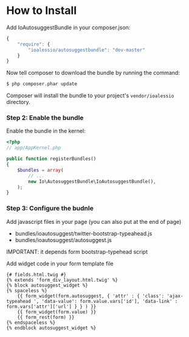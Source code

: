 How to Install
==============

Add IoAutosuggestBundle in your composer.json:

```js
{
    "require": {
        "ioalessio/autosuggestbundle": "dev-master"
    }
}
```

Now tell composer to download the bundle by running the command:

``` bash
$ php composer.phar update
```

Composer will install the bundle to your project's `vendor/ioalessio` directory.

### Step 2: Enable the bundle

Enable the bundle in the kernel:

``` php
<?php
// app/AppKernel.php

public function registerBundles()
{
    $bundles = array(
        // ...
        new Io\AutosuggestBundle\IoAutosuggestBundle(),
    );
}
```

### Step 3: Configure the budnle

Add javascript files in your page (you can also put at the end of page) 

- bundles/ioautosuggest/twitter-bootstrap-typeahead.js
- bundles/ioautosuggest/autosuggest.js

IMPORTANT: it depends form bootstrap-typehead script

Add widget code in your form template file 

``` twig
{# fields.html.twig #}
{% extends 'form_div_layout.html.twig' %}
{% block autosuggest_widget %}
{% spaceless %}
    {{ form_widget(form.autosuggest, { 'attr' : { 'class': 'ajax-typeahead ', 'data-value': form.value.vars['id'], 'data-link' : form.vars['attr']['url'] } } ) }}
    {{ form_widget(form.value) }}
    {{ form_rest(form) }}
{% endspaceless %}
{% endblock autosuggest_widget %}

```
